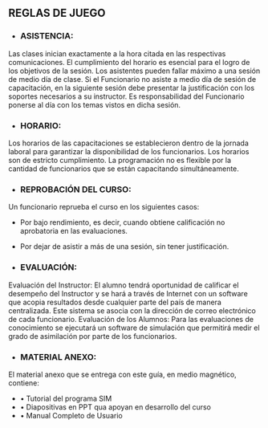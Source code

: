## REGLAS DE JUEGO

* ### ASISTENCIA:

Las clases inician exactamente a la hora citada en las respectivas comunicaciones.  El cumplimiento del horario es esencial para el logro de los objetivos de la sesión. Los asistentes pueden fallar máximo a una sesión de medio día de clase.   Si el Funcionario no asiste a medio día de sesión de capacitación, en la siguiente sesión debe presentar la justificación con los soportes necesarios a su instructor.  Es responsabilidad del Funcionario ponerse al día con los temas vistos en dicha sesión.

* ### HORARIO:

Los horarios de las capacitaciones se establecieron dentro de la jornada laboral para garantizar la disponibilidad de los funcionarios.  Los horarios son de estricto cumplimiento. La programación no es flexible por la cantidad de funcionarios que se están capacitando simultáneamente.

* ### REPROBACIÓN DEL CURSO:

Un funcionario reprueba el curso en los siguientes casos:

* Por bajo rendimiento, es decir, cuando obtiene calificación no aprobatoria en las evaluaciones.
* Por dejar de asistir a más de una sesión, sin tener justificación.

* ### EVALUACIÓN:

Evaluación del Instructor: El alumno tendrá oportunidad de calificar el desempeño del Instructor y se hará a través de Internet con un software que acopia resultados desde cualquier parte del país de manera centralizada.  Este sistema se asocia con la dirección de correo electrónico de cada funcionario. Evaluación de los Alumnos: Para las evaluaciones de conocimiento se ejecutará un software de simulación que permitirá medir el grado de asimilación por parte de los funcionarios.

* ### MATERIAL ANEXO:

El material anexo que se entrega con este guía, en medio magnético, contiene:

* • Tutorial del programa SIM 
* • Diapositivas en PPT  qua apoyan en desarrollo del curso 
* • Manual Completo de Usuario



